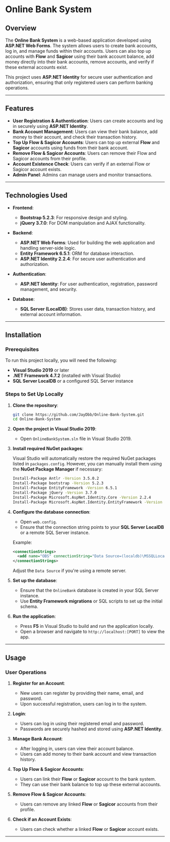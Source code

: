 # Online Bank System

## Overview

The **Online Bank System** is a web-based application developed using **ASP.NET Web Forms**. The system allows users to create bank accounts, log in, and manage funds within their accounts. Users can also top up accounts with **Flow** and **Sagicor** using their bank account balance, add money directly into their bank accounts, remove accounts, and verify if these external accounts exist.

This project uses **ASP.NET Identity** for secure user authentication and authorization, ensuring that only registered users can perform banking operations.

---

## Features

- **User Registration & Authentication**: Users can create accounts and log in securely using **ASP.NET Identity**.
- **Bank Account Management**: Users can view their bank balance, add money to their account, and check their transaction history.
- **Top Up Flow & Sagicor Accounts**: Users can top up external **Flow** and **Sagicor** accounts using funds from their bank account.
- **Remove Flow & Sagicor Accounts**: Users can remove their Flow and Sagicor accounts from their profile.
- **Account Existence Check**: Users can verify if an external Flow or Sagicor account exists.
- **Admin Panel**: Admins can manage users and monitor transactions.

---

## Technologies Used

- **Frontend**:
  - **Bootstrap 5.2.3**: For responsive design and styling.
  - **jQuery 3.7.0**: For DOM manipulation and AJAX functionality.

- **Backend**:
  - **ASP.NET Web Forms**: Used for building the web application and handling server-side logic.
  - **Entity Framework 6.5.1**: ORM for database interaction.
  - **ASP.NET Identity 2.2.4**: For secure user authentication and authorization.

- **Authentication**:
  - **ASP.NET Identity**: For user authentication, registration, password management, and security.

- **Database**:
  - **SQL Server (LocalDB)**: Stores user data, transaction history, and external account information.

---

## Installation

### Prerequisites

To run this project locally, you will need the following:

- **Visual Studio 2019** or later
- **.NET Framework 4.7.2** (installed with Visual Studio)
- **SQL Server LocalDB** or a configured SQL Server instance

### Steps to Set Up Locally

1. **Clone the repository**:

    ```bash
    git clone https://github.com/JayDbb/Online-Bank-System.git
    cd Online-Bank-System
    ```

2. **Open the project in Visual Studio 2019**:

    - Open `OnlineBankSystem.sln` file in Visual Studio 2019.

3. **Install required NuGet packages**:

    Visual Studio will automatically restore the required NuGet packages listed in `packages.config`. However, you can manually install them using the **NuGet Package Manager** if necessary:

    ```bash
    Install-Package Antlr -Version 3.5.0.2
    Install-Package bootstrap -Version 5.2.3
    Install-Package EntityFramework -Version 6.5.1
    Install-Package jQuery -Version 3.7.0
    Install-Package Microsoft.AspNet.Identity.Core -Version 2.2.4
    Install-Package Microsoft.AspNet.Identity.EntityFramework -Version 2.2.4
    ```

4. **Configure the database connection**:

    - Open `web.config`.
    - Ensure that the connection string points to your **SQL Server LocalDB** or a remote SQL Server instance.

    Example:

    ```xml
    <connectionStrings>
      <add name="OBS" connectionString="Data Source=(localdb)\MSSQLLocalDB;Initial Catalog=OnlineBank;Integrated Security=True;Pooling=False;Encrypt=True;TrustServerCertificate=True;" providerName="System.Data.SqlClient" />
    </connectionStrings>
    ```

    Adjust the `Data Source` if you're using a remote server.

5. **Set up the database**:

    - Ensure that the `OnlineBank` database is created in your SQL Server instance.
    - Use **Entity Framework migrations** or SQL scripts to set up the initial schema.

6. **Run the application**:

    - Press **F5** in Visual Studio to build and run the application locally.
    - Open a browser and navigate to `http://localhost:[PORT]` to view the app.

---

## Usage

### User Operations

1. **Register for an Account**: 
    - New users can register by providing their name, email, and password.
    - Upon successful registration, users can log in to the system.

2. **Login**:
    - Users can log in using their registered email and password.
    - Passwords are securely hashed and stored using **ASP.NET Identity**.

3. **Manage Bank Account**:
    - After logging in, users can view their account balance.
    - Users can add money to their bank account and view transaction history.

4. **Top Up Flow & Sagicor Accounts**:
    - Users can link their **Flow** or **Sagicor** account to the bank system.
    - They can use their bank balance to top up these external accounts.

5. **Remove Flow & Sagicor Accounts**:
    - Users can remove any linked **Flow** or **Sagicor** accounts from their profile.

6. **Check if an Account Exists**:
    - Users can check whether a linked **Flow** or **Sagicor** account exists.

---

